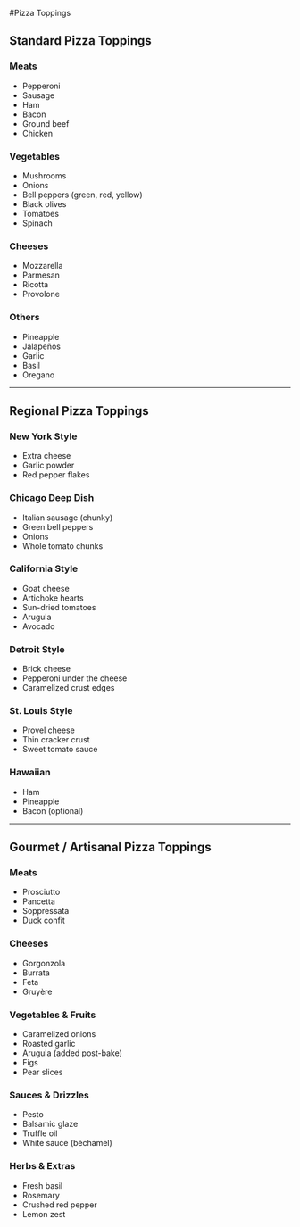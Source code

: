 #Pizza Toppings
## Standard Pizza Toppings

### Meats
- Pepperoni
- Sausage
- Ham
- Bacon
- Ground beef
- Chicken

### Vegetables
- Mushrooms
- Onions
- Bell peppers (green, red, yellow)
- Black olives
- Tomatoes
- Spinach

### Cheeses
- Mozzarella
- Parmesan
- Ricotta
- Provolone

### Others
- Pineapple
- Jalapeños
- Garlic
- Basil
- Oregano

---

## Regional Pizza Toppings

### New York Style
- Extra cheese
- Garlic powder
- Red pepper flakes

### Chicago Deep Dish
- Italian sausage (chunky)
- Green bell peppers
- Onions
- Whole tomato chunks

### California Style
- Goat cheese
- Artichoke hearts
- Sun-dried tomatoes
- Arugula
- Avocado

### Detroit Style
- Brick cheese
- Pepperoni under the cheese
- Caramelized crust edges

### St. Louis Style
- Provel cheese
- Thin cracker crust
- Sweet tomato sauce

### Hawaiian
- Ham
- Pineapple
- Bacon (optional)

---

## Gourmet / Artisanal Pizza Toppings

### Meats
- Prosciutto
- Pancetta
- Soppressata
- Duck confit

### Cheeses
- Gorgonzola
- Burrata
- Feta
- Gruyère

### Vegetables & Fruits
- Caramelized onions
- Roasted garlic
- Arugula (added post-bake)
- Figs
- Pear slices

### Sauces & Drizzles
- Pesto
- Balsamic glaze
- Truffle oil
- White sauce (béchamel)

### Herbs & Extras
- Fresh basil
- Rosemary
- Crushed red pepper
- Lemon zest